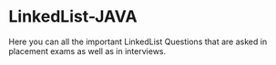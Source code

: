 # LinkedList-JAVA
Here you can all the important LinkedList Questions that are asked in placement exams as well as in interviews.
